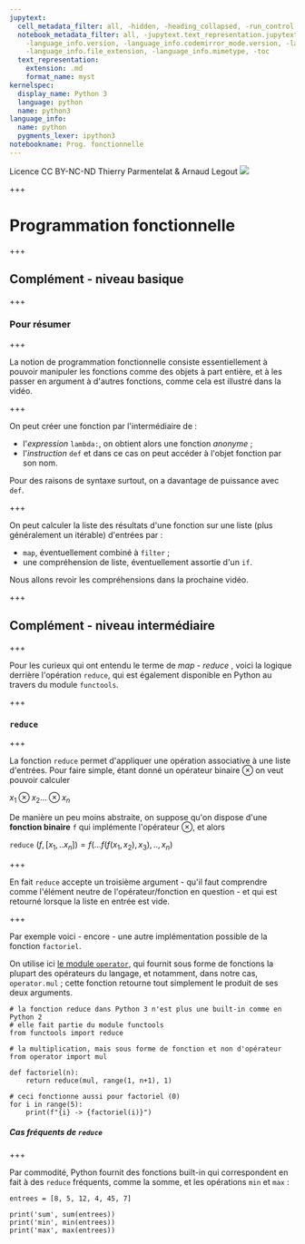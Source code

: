 ```yaml
---
jupytext:
  cell_metadata_filter: all, -hidden, -heading_collapsed, -run_control, -trusted
  notebook_metadata_filter: all, -jupytext.text_representation.jupytext_version, -jupytext.text_representation.format_version,
    -language_info.version, -language_info.codemirror_mode.version, -language_info.codemirror_mode,
    -language_info.file_extension, -language_info.mimetype, -toc
  text_representation:
    extension: .md
    format_name: myst
kernelspec:
  display_name: Python 3
  language: python
  name: python3
language_info:
  name: python
  pygments_lexer: ipython3
notebookname: Prog. fonctionnelle
---
```


<div class="licence">
<span>Licence CC BY-NC-ND</span>
<span>Thierry Parmentelat &amp; Arnaud Legout</span>
<span><img src="media/both-logos-small-alpha.png" /></span>
</div>

+++

# Programmation fonctionnelle

+++

## Complément - niveau basique

+++

### Pour résumer

+++

La notion de programmation fonctionnelle consiste essentiellement à pouvoir manipuler les fonctions comme des objets à part entière, et à les passer en argument à d'autres fonctions, comme cela est illustré dans la vidéo.

+++

On peut créer une fonction par l'intermédiaire de :

 * l'*expression* `lambda:`, on obtient alors une fonction *anonyme* ;
 * l'*instruction* `def` et dans ce cas on peut accéder à l'objet fonction par son nom.

Pour des raisons de syntaxe surtout, on a davantage de puissance avec `def`.

+++

On peut calculer la liste des résultats d'une fonction sur une liste (plus généralement un itérable) d'entrées par :

 * `map`, éventuellement combiné à `filter` ;
 * une compréhension de liste, éventuellement assortie d'un `if`.

Nous allons revoir les compréhensions dans la prochaine vidéo.

+++

## Complément - niveau intermédiaire

+++

Pour les curieux qui ont entendu le terme de *map - reduce* , voici la logique derrière l'opération `reduce`, qui est également disponible en Python au travers du module `functools`.

+++

### `reduce`

+++

La fonction `reduce` permet d'appliquer une opération associative à une liste d'entrées. Pour faire simple, étant donné un opérateur binaire $\otimes$ on veut pouvoir calculer

 $x_1 \otimes x_2 ... \otimes x_n$

De manière un peu moins abstraite, on suppose qu'on dispose d'une **fonction binaire** `f` qui implémente l'opérateur $\otimes$, et alors 

   `reduce` $( f, [x_1, .. x_n] ) = f ( ... f(f(x_1,x_2), x_3), .. , x_n)$

+++

En fait `reduce` accepte un troisième argument - qu'il faut comprendre comme l'élément neutre de l'opérateur/fonction en question - et qui est retourné lorsque la liste en entrée est vide.

+++

Par exemple voici - encore - une autre implémentation possible de la fonction `factoriel`.

On utilise ici [le module `operator`](https://docs.python.org/3/library/operator.html), qui fournit sous forme de fonctions la plupart des opérateurs du langage, et notamment, dans notre cas, `operator.mul` ; cette fonction retourne tout simplement le produit de ses deux arguments.

```{code-cell} ipython3
# la fonction reduce dans Python 3 n'est plus une built-in comme en Python 2
# elle fait partie du module functools
from functools import reduce

# la multiplication, mais sous forme de fonction et non d'opérateur
from operator import mul

def factoriel(n):
    return reduce(mul, range(1, n+1), 1)

# ceci fonctionne aussi pour factoriel (0)
for i in range(5):
    print(f"{i} -> {factoriel(i)}")
```

##### Cas fréquents de `reduce`

+++

Par commodité, Python fournit des fonctions built-in qui correspondent en fait à des `reduce` fréquents, comme la somme, et les opérations `min` et `max` :

```{code-cell} ipython3
entrees = [8, 5, 12, 4, 45, 7]

print('sum', sum(entrees))
print('min', min(entrees))
print('max', max(entrees))
```
